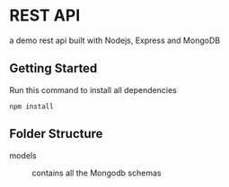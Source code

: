 # REST API

a demo rest api built with Nodejs, Express and MongoDB

## Getting Started

Run this command to install all dependencies

```
npm install
```

## Folder Structure

 <dt>
    <dl> models </dl>
    <dd> contains all the  Mongodb schemas </dd>
  </dt>
